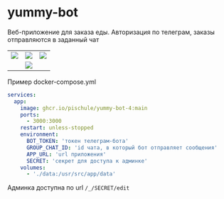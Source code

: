 # yummy-bot

Веб-приложение для заказа еды. Авторизация по телеграм, заказы отправляются в заданный чат

<table>
  <tr>
    <td>
      <img src="https://github.com/pischule/yummy-bot-4/assets/41614960/4628fda2-fcab-48bc-ac38-eeddf74de45d"/>
    </td>
    <td>
      <img src="https://github.com/pischule/yummy-bot-4/assets/41614960/c48a375f-d618-44e4-bee4-243112fc28bf"/>
    </td>
    <td>
      <img src="https://github.com/pischule/yummy-bot-4/assets/41614960/b6debea7-a813-47c5-a10a-b317318880d2"/>
    </td>
  </tr>
  <tr>
    <td></td>
    <td>
      <img src="https://github.com/pischule/yummy-bot-4/assets/41614960/72748835-6b0b-4d34-a9a8-408d94f23e7b"/>
    </td>
    <td></td>
  </tr>
</table>

Пример docker-compose.yml

```yaml
services:
  app:
    image: ghcr.io/pischule/yummy-bot-4:main
    ports:
      - 3000:3000
    restart: unless-stopped
    environment:
      BOT_TOKEN: 'токен телеграм-бота'
      GROUP_CHAT_ID: 'id чата, в который бот отправляет сообщения'
      APP_URL: 'url приложения'
      SECRET: 'секрет для доступа к админке'
    volumes:
      - './data:/usr/src/app/data'
```

Админка доступна по url `/_/SECRET/edit`
